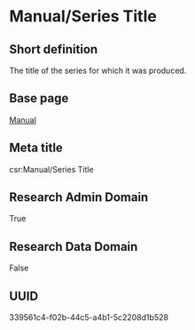 # Manual/Series Title
## Short definition
The title of the series for which it was produced.
## Base page
[Manual](https://github.com/EuroCRIS/CASRAI-Dictionairies/blob/main/Objects/Manual.md)
## Meta title
csr:Manual/Series Title
## Research Admin Domain
True
## Research Data Domain
False
## UUID
339561c4-f02b-44c5-a4b1-5c2208d1b528
